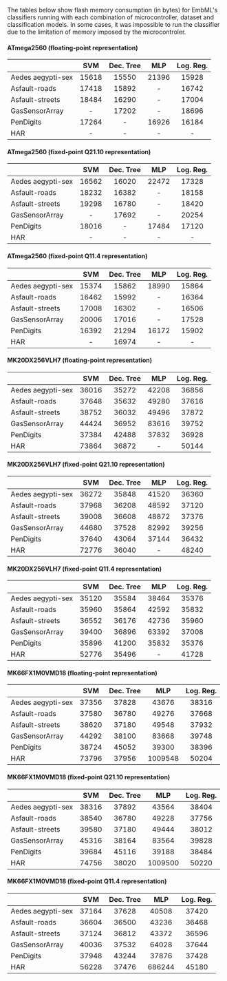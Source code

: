 The tables below show flash memory consumption (in bytes) for EmbML's classifiers running with each combination of microcontroller, dataset and classification models. In some cases, it was impossible to run the classifier due to the limitation of memory imposed by the microcontroler.

#### ATmega2560  (floating-point representation)
|                   |  SVM  | Dec. Tree |  MLP  | Log. Reg. |
|-------------------|:-----:|:---------:|:-----:|:---------:|
| Aedes aegypti-sex | 15618 |   15550   | 21396 |   15928   |
| Asfault-roads     | 17418 |   15892   |   -   |   16742   |
| Asfault-streets   | 18484 |   16290   |   -   |   17004   |
| GasSensorArray    |   -   |   17202   |   -   |   18696   |
| PenDigits         | 17264 |     -     | 16926 |   16184   |
| HAR               |   -   |     -     |   -   |     -     |

#### ATmega2560  (fixed-point Q21.10 representation)
|                   |  SVM  | Dec. Tree |  MLP  | Log. Reg. |
|-------------------|:-----:|:---------:|:-----:|:---------:|
| Aedes aegypti-sex | 16562 |   16020   | 22472 |   17328   |
| Asfault-roads     | 18232 |   16382   |   -   |   18158   |
| Asfault-streets   | 19298 |   16780   |   -   |   18420   |
| GasSensorArray    |   -   |   17692   |   -   |   20254   |
| PenDigits         | 18016 |     -     | 17484 |   17120   |
| HAR               |   -   |     -     |   -   |     -     |

#### ATmega2560  (fixed-point Q11.4 representation)
|                   |  SVM  | Dec. Tree |  MLP  | Log. Reg. |
|-------------------|:-----:|:---------:|:-----:|:---------:|
| Aedes aegypti-sex | 15374 |   15862   | 18990 |   15864   |
| Asfault-roads     | 16462 |   15992   |   -   |   16364   |
| Asfault-streets   | 17008 |   16302   |   -   |   16506   |
| GasSensorArray    | 20006 |   17016   |   -   |   17528   |
| PenDigits         | 16392 |   21294   | 16172 |   15902   |
| HAR               |   -   |   16974   |   -   |     -     |


#### MK20DX256VLH7  (floating-point representation)
|                   |  SVM  | Dec. Tree |  MLP  | Log. Reg. |
|-------------------|:-----:|:---------:|:-----:|:---------:|
| Aedes aegypti-sex | 36016 |   35272   | 42208 |   36856   |
| Asfault-roads     | 37648 |   35632   | 49280 |   37616   |
| Asfault-streets   | 38752 |   36032   | 49496 |   37872   |
| GasSensorArray    | 44424 |   36952   | 83616 |   39752   |
| PenDigits         | 37384 |   42488   | 37832 |   36928   |
| HAR               | 73864 |   36872   |   -   |   50144   |

#### MK20DX256VLH7  (fixed-point Q21.10 representation)
|                   |  SVM  | Dec. Tree |  MLP  | Log. Reg. |
|-------------------|:-----:|:---------:|:-----:|:---------:|
| Aedes aegypti-sex | 36272 |   35848   | 41520 |   36360   |
| Asfault-roads     | 37968 |   36208   | 48592 |   37120   |
| Asfault-streets   | 39008 |   36608   | 48872 |   37376   |
| GasSensorArray    | 44680 |   37528   | 82992 |   39256   |
| PenDigits         | 37640 |   43064   | 37144 |   36432   |
| HAR               | 72776 |   36040   |   -   |   48240   |

#### MK20DX256VLH7  (fixed-point Q11.4 representation)
|                   |  SVM  | Dec. Tree |  MLP  | Log. Reg. |
|-------------------|:-----:|:---------:|:-----:|:---------:|
| Aedes aegypti-sex | 35120 |   35584   | 38464 |   35376   |
| Asfault-roads     | 35960 |   35864   | 42592 |   35832   |
| Asfault-streets   | 36552 |   36176   | 42736 |   35960   |
| GasSensorArray    | 39400 |   36896   | 63392 |   37008   |
| PenDigits         | 35896 |   41200   | 35832 |   35376   |
| HAR               | 52776 |   35496   |   -   |   41728   |


#### MK66FX1M0VMD18  (floating-point representation)
|                   |  SVM  | Dec. Tree |   MLP   | Log. Reg. |
|-------------------|:-----:|:---------:|:-------:|:---------:|
| Aedes aegypti-sex | 37356 |   37828   |  43676  |   38316   |
| Asfault-roads     | 37580 |   36780   |  49276  |   37668   |
| Asfault-streets   | 38620 |   37180   |  49548  |   37932   |
| GasSensorArray    | 44292 |   38100   |  83668  |   39748   |
| PenDigits         | 38724 |   45052   |  39300  |   38396   |
| HAR               | 73796 |   37956   | 1009548 |   50204   |

#### MK66FX1M0VMD18  (fixed-point Q21.10 representation)
|                   |  SVM  | Dec. Tree |   MLP   | Log. Reg. |
|-------------------|:-----:|:---------:|:-------:|:---------:|
| Aedes aegypti-sex | 38316 |   37892   |  43564  |   38404   |
| Asfault-roads     | 38540 |   36780   |  49228  |   37756   |
| Asfault-streets   | 39580 |   37180   |  49444  |   38012   |
| GasSensorArray    | 45316 |   38164   |  83564  |   39828   |
| PenDigits         | 39684 |   45116   |  39188  |   38484   |
| HAR               | 74756 |   38020   | 1009500 |   50220   |

#### MK66FX1M0VMD18  (fixed-point Q11.4 representation)
|                   |  SVM  | Dec. Tree |   MLP  | Log. Reg. |
|-------------------|:-----:|:---------:|:------:|:---------:|
| Aedes aegypti-sex | 37164 |   37628   |  40508 |   37420   |
| Asfault-roads     | 36604 |   36500   |  43236 |   36468   |
| Asfault-streets   | 37124 |   36812   |  43372 |   36596   |
| GasSensorArray    | 40036 |   37532   |  64028 |   37644   |
| PenDigits         | 37948 |   43244   |  37876 |   37428   |
| HAR               | 56228 |   37476   | 686244 |   45180   |
